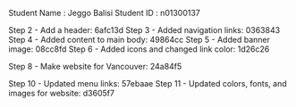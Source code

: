 Student Name : Jeggo Balisi
Student ID : n01300137



Step 2 - Add a header: 6afc13d
Step 3 - Added navigation links: 0363843
Step 4 - Added content to main body: 49864cc
Step 5 - Added banner image: 08cc8fd
Step 6 - Added icons and changed link color: 1d26c26

Step 8 - Make website for Vancouver: 24a84f5

Step 10 - Updated menu links: 57ebaae
Step 11 - Updated colors, fonts, and images for website: d3605f7
